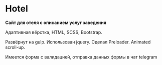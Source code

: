 # Hotel
<b>Сайт для отеля с описанием услуг заведения</b>
<p>Адаптивная  вёрстка, HTML, SCSS, Bootstrap.</p>
<p>Развёрнут на gulp. Использован jquery. Сделал Preloader. Animated scroll-up.</p>
<p>Имеется форма с валидацией, отправка данных формы в чат telegram</p>
